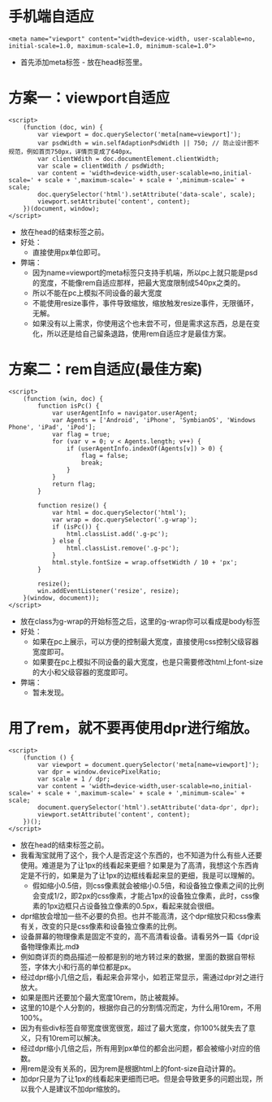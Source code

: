 # 手机端自适应
```
<meta name="viewport" content="width=device-width, user-scalable=no, initial-scale=1.0, maximum-scale=1.0, minimum-scale=1.0">
```
* 首先添加meta标签 - 放在head标签里。

# 方案一：viewport自适应
```
<script>
    (function (doc, win) {
        var viewport = doc.querySelector('meta[name=viewport]');
        var psdWidth = win.selfAdaptionPsdWidth || 750; // 防止设计图不规范，例如首页750px，详情页变成了640px。
        var clientWdith = doc.documentElement.clientWidth;
        var scale = clientWdith / psdWidth;
        var content = 'width=device-width,user-scalable=no,initial-scale=' + scale + ',maximum-scale=' + scale + ',minimum-scale=' + scale;
        doc.querySelector('html').setAttribute('data-scale', scale);
        viewport.setAttribute('content', content);
    })(document, window);
</script>
```
* 放在head的结束标签之前。
* 好处：
    - 直接使用px单位即可。
* 弊端：
    - 因为name=viewport的meta标签只支持手机端，所以pc上就只能是psd的宽度，不能像rem自适应那样，把最大宽度限制成540px之类的。
    - 所以不能在pc上模拟不同设备的最大宽度
    - 不能使用resize事件，事件导致缩放，缩放触发resize事件，无限循环，无解。
    - 如果没有以上需求，你使用这个也未尝不可，但是需求这东西，总是在变化，所以还是给自己留条退路，使用rem自适应才是最佳方案。

# 方案二：rem自适应(最佳方案)
```
<script>
    (function (win, doc) {
        function isPc() {
            var userAgentInfo = navigator.userAgent;
            var Agents = ['Android', 'iPhone', 'SymbianOS', 'Windows Phone', 'iPad', 'iPod'];
            var flag = true;
            for (var v = 0; v < Agents.length; v++) {
                if (userAgentInfo.indexOf(Agents[v]) > 0) {
                    flag = false;
                    break;
                }
            }
            return flag;
        }

        function resize() {
            var html = doc.querySelector('html');
            var wrap = doc.querySelector('.g-wrap');
            if (isPc()) {
                html.classList.add('.g-pc');
            } else {
                html.classList.remove('.g-pc');
            }
            html.style.fontSize = wrap.offsetWidth / 10 + 'px';
        }

        resize();
        win.addEventListener('resize', resize);
    }(window, document));
</script>
```
* 放在class为g-wrap的开始标签之后，这里的g-wrap你可以看成是body标签
* 好处：
    - 如果在pc上展示，可以方便的控制最大宽度，直接使用css控制父级容器宽度即可。
    - 如果要在pc上模拟不同设备的最大宽度，也是只需要修改html上font-size的大小和父级容器的宽度即可。
* 弊端：
    - 暂未发现。

# 用了rem，就不要再使用dpr进行缩放。
```
<script>
    (function () {
        var viewport = document.querySelector('meta[name=viewport]');
        var dpr = window.devicePixelRatio;
        var scale = 1 / dpr;
        var content = 'width=device-width,user-scalable=no,initial-scale=' + scale + ',maximum-scale=' + scale + ',minimum-scale=' + scale;
        document.querySelector('html').setAttribute('data-dpr', dpr);
        viewport.setAttribute('content', content);
    })();
</script>
```
* 放在head的结束标签之前。
* 我看淘宝就用了这个，我个人是否定这个东西的，也不知道为什么有些人还要使用。难道是为了让1px的线看起来更细？如果是为了高清，我想这个东西肯定是不行的，如果是为了让1px的边框线看起来显的更细，我是可以理解的。
    - 假如缩小0.5倍，则css像素就会被缩小0.5倍，和设备独立像素之间的比例会变成1/2，即2px的css像素，才能占1px的设备独立像素，此时，css像素的1px边框只占设备独立像素的0.5px，看起来就会很细。
* dpr缩放会增加一些不必要的负担。也并不能高清，这个dpr缩放只和css像素有关，改变的只是css像素和设备独立像素的比例。
* 设备屏幕的物理像素是固定不变的，高不高清看设备。请看另外一篇《dpr设备物理像素比.md》
* 例如商详页的商品描述一般都是别的地方转过来的数据，里面的数据自带标签，字体大小和行高的单位都是px。
* 经过dpr缩小几倍之后，看起来会非常小，如若正常显示，需通过dpr对之进行放大。
* 如果是图片还要加个最大宽度10rem，防止被裁掉。
* 这里的10是个人分割的，根据你自己的分割情况而定，为什么用10rem，不用100%。
* 因为有些div标签自带宽度很宽很宽，超过了最大宽度，你100%就失去了意义，只有10rem可以解决。
* 经过dpr缩小几倍之后，所有用到px单位的都会出问题，都会被缩小对应的倍数。
* 用rem是没有关系的，因为rem是根据html上的font-size自动计算的。
* 加dpr只是为了让1px的线看起来更细而已吧。但是会导致更多的问题出现，所以我个人是建议不加dpr缩放的。
    